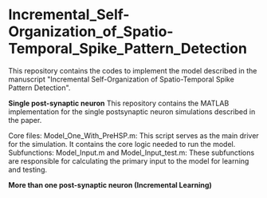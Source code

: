 # Incremental_Self-Organization_of_Spatio-Temporal_Spike_Pattern_Detection

This repository contains the codes to implement the model described in the manuscript "Incremental Self-Organization of Spatio-Temporal Spike Pattern Detection".

**Single post-synaptic neuron**
This repository contains the MATLAB implementation for the single postsynaptic neuron simulations described in the paper.

Core files:
Model_One_With_PreHSP.m: This script serves as the main driver for the simulation. It contains the core logic needed to run the model.
Subfunctions:
Model_Input.m and Model_Input_test.m: These subfunctions are responsible for calculating the primary input to the model for learning and testing.

**More than one post-synaptic neuron (Incremental Learning)**
